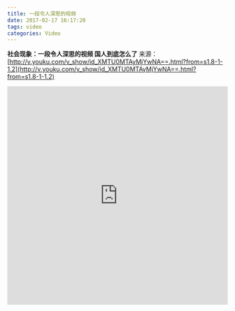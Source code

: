 ```yaml
---
title: 一段令人深思的视频
date: 2017-02-17 16:17:20
tags: video
categories: Video
---
```

**社会现象：一段令人深思的视频 国人到底怎么了**
来源：[http://v.youku.com/v_show/id_XMTU0MTAyMjYwNA==.html?from=s1.8-1-1.2](http://v.youku.com/v_show/id_XMTU0MTAyMjYwNA==.html?from=s1.8-1-1.2)
<!--more-->
<iframe height=500 width=100% src="http://player.youku.com/embed/XMTU0MTAyMjYwNA==" frameborder=0 allowfullscreen></iframe> 

